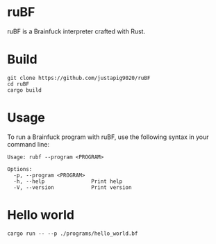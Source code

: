 # ruBF

ruBF is a Brainfuck interpreter crafted with Rust.

# Build

```
git clone https://github.com/justapig9020/ruBF
cd ruBF
cargo build
```

# Usage

To run a Brainfuck program with ruBF, use the following syntax in your command line:

```
Usage: rubf --program <PROGRAM>

Options:
  -p, --program <PROGRAM>
  -h, --help               Print help
  -V, --version            Print version
```

# Hello world

```
cargo run -- --p ./programs/hello_world.bf
```
